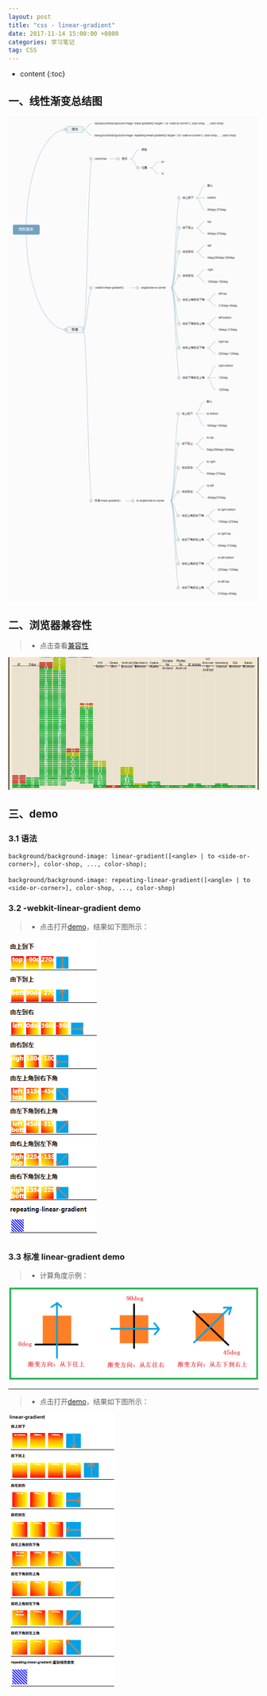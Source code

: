 ```yaml
---
layout: post
title: "css - linear-gradient"
date: 2017-11-14 15:00:00 +0800 
categories: 学习笔记
tag: CSS
---
```

* content
{:toc}


<!-- more -->

## 一、线性渐变总结图

![gradient](/styles/images/css/gradient/gradient-02.png)

## 二、浏览器兼容性

> * 点击查看[兼容性](https://caniuse.com/#search=linear-gradient)

![gradient](/styles/images/css/gradient/gradient-04.png)

## 三、demo

### 3.1 语法

```
background/background-image: linear-gradient([<angle> | to <side-or-corner>], color-shop, ..., color-shop);

background/background-image: repeating-linear-gradient([<angle> | to <side-or-corner>], color-shop, ..., color-shop)
```

### 3.2 -webkit-linear-gradient demo

> * 点击打开[demo](/effects/demo/css/gradient/demo1/index.html)，结果如下图所示：

![gradient](/styles/images/css/gradient/gradient-03.png)

### 3.3 标准 linear-gradient demo

> * 计算角度示例：

![gradient](/styles/images/css/gradient/gradient-01.png)

---

> * 点击打开[demo](/effects/demo/css/gradient/demo1/index2.html)，结果如下图所示：

![gradient](/styles/images/css/gradient/gradient-05.png)
